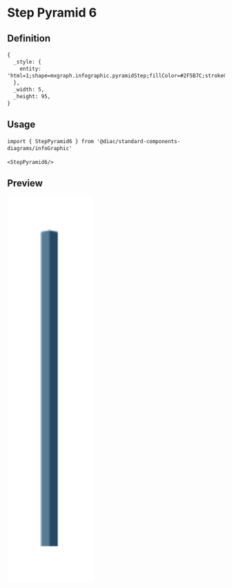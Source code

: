 # Step Pyramid 6

## Definition

```
{
  _style: { 
    entity: 'html=1;shape=mxgraph.infographic.pyramidStep;fillColor=#2F5B7C;strokeColor=none;shadow=0;',
  },
  _width: 5,
  _height: 95,
}
```

## Usage

```
import { StepPyramid6 } from '@diac/standard-components-diagrams/infoGraphic'

<StepPyramid6/>
```

## Preview

<img src="./step-pyramid-6.png" width="200"/>
